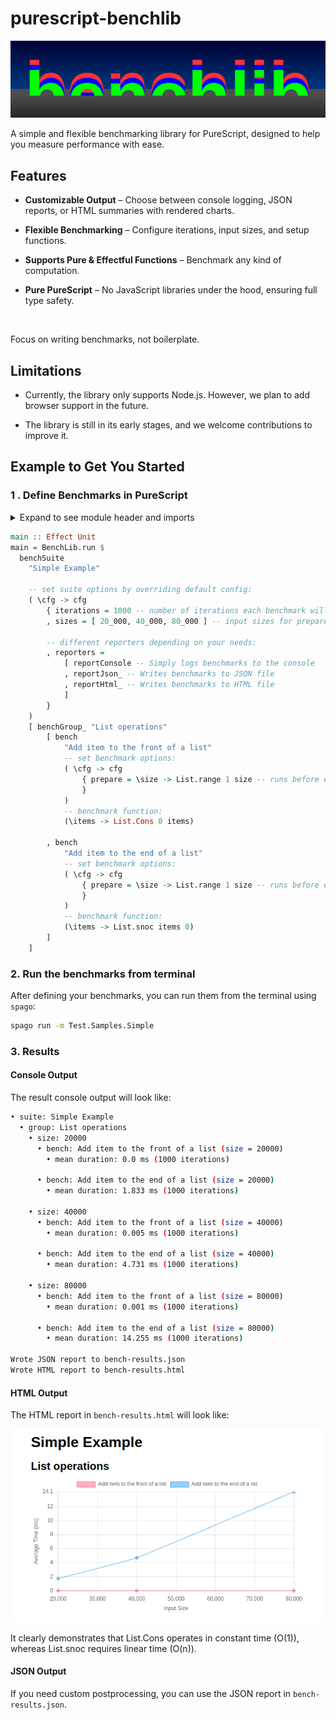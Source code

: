 # purescript-benchlib

![logo](docs/logo.png)

A simple and flexible benchmarking library for PureScript, designed to help you measure performance with ease. 

## Features

- __Customizable Output__ – Choose between console logging, JSON reports, or HTML summaries with rendered charts.

- __Flexible Benchmarking__ – Configure iterations, input sizes, and setup functions.

- __Supports Pure & Effectful Functions__ – Benchmark any kind of computation.

- __Pure PureScript__ – No JavaScript libraries under the hood, ensuring full type safety.

<br>

Focus on writing benchmarks, not boilerplate. 

## Limitations

- Currently, the library only supports Node.js. However, we plan to add browser support in the future.

- The library is still in its early stages, and we welcome contributions to improve it.


## Example to Get You Started

### 1 . Define Benchmarks in PureScript
<details>
  <summary>Expand to see module header and imports</summary>

```purescript
module Test.Samples.Simple where

import Prelude

import BenchLib (bench, benchGroup_, benchSuite, reportConsole)
import BenchLib as BenchLib
import BenchLib.Reporters.Html (reportHtml_)
import BenchLib.Reporters.Json (reportJson_)
import Data.List as List
import Effect (Effect)
```

</details>


```purescript
main :: Effect Unit
main = BenchLib.run $
  benchSuite
    "Simple Example"

    -- set suite options by overriding default config:
    ( \cfg -> cfg
        { iterations = 1000 -- number of iterations each benchmark will run
        , sizes = [ 20_000, 40_000, 80_000 ] -- input sizes for prepare functions

        -- different reporters depending on your needs:
        , reporters =
            [ reportConsole -- Simply logs benchmarks to the console
            , reportJson_ -- Writes benchmarks to JSON file
            , reportHtml_ -- Writes benchmarks to HTML file
            ]
        }
    )
    [ benchGroup_ "List operations"
        [ bench
            "Add item to the front of a list"
            -- set benchmark options:
            ( \cfg -> cfg
                { prepare = \size -> List.range 1 size -- runs before each benchmark
                }
            )
            -- benchmark function:
            (\items -> List.Cons 0 items)

        , bench
            "Add item to the end of a list"
            -- set benchmark options:
            ( \cfg -> cfg
                { prepare = \size -> List.range 1 size -- runs before each benchmark
                }
            )
            -- benchmark function:
            (\items -> List.snoc items 0)
        ]
    ]
```

### 2. Run the benchmarks from terminal

After defining your benchmarks, you can run them from the terminal using `spago`:

```bash
spago run -m Test.Samples.Simple
```

### 3. Results

#### Console Output

The result console output will look like:

```bash
• suite: Simple Example
  • group: List operations
    • size: 20000
      • bench: Add item to the front of a list (size = 20000)
        • mean duration: 0.0 ms (1000 iterations)

      • bench: Add item to the end of a list (size = 20000)
        • mean duration: 1.833 ms (1000 iterations)

    • size: 40000
      • bench: Add item to the front of a list (size = 40000)
        • mean duration: 0.005 ms (1000 iterations)

      • bench: Add item to the end of a list (size = 40000)
        • mean duration: 4.731 ms (1000 iterations)

    • size: 80000
      • bench: Add item to the front of a list (size = 80000)
        • mean duration: 0.001 ms (1000 iterations)

      • bench: Add item to the end of a list (size = 80000)
        • mean duration: 14.255 ms (1000 iterations)

Wrote JSON report to bench-results.json
Wrote HTML report to bench-results.html
```

####  HTML Output

The HTML report in `bench-results.html` will look like:

![ChartJs output](docs/screenshot-simple-results.png)

It clearly demonstrates that List.Cons operates in constant time (O(1)), whereas List.snoc requires linear time (O(n)).

#### JSON Output

If you need custom postprocessing, you can use the JSON report in `bench-results.json`.